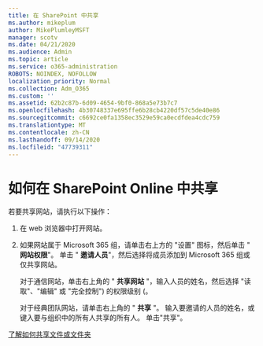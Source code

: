 ```yaml
---
title: 在 SharePoint 中共享
ms.author: mikeplum
author: MikePlumleyMSFT
manager: scotv
ms.date: 04/21/2020
ms.audience: Admin
ms.topic: article
ms.service: o365-administration
ROBOTS: NOINDEX, NOFOLLOW
localization_priority: Normal
ms.collection: Adm_O365
ms.custom: ''
ms.assetid: 62b2c87b-6d09-4654-9bf0-868a5e73b7c7
ms.openlocfilehash: 4b30748337e695ffe6b28cb4220df57c5de40e86
ms.sourcegitcommit: c6692ce0fa1358ec3529e59ca0ecdfdea4cdc759
ms.translationtype: MT
ms.contentlocale: zh-CN
ms.lasthandoff: 09/14/2020
ms.locfileid: "47739311"
---
```

# <a name="how-to-share-in-sharepoint-online"></a>如何在 SharePoint Online 中共享

若要共享网站，请执行以下操作：
  
1. 在 web 浏览器中打开网站。
    
2. 如果网站属于 Microsoft 365 组，请单击右上方的 "设置" 图标，然后单击 " **网站权限**"。 单击 " **邀请人员**"，然后选择将成员添加到 Microsoft 365 组或仅共享网站。 
    
    对于通信网站，单击右上角的 " **共享网站** "，输入人员的姓名，然后选择 "读取"、"编辑" 或 "完全控制") 的权限级别 (。 
    
    对于经典团队网站，请单击右上角的 " **共享** "。 输入要邀请的人员的姓名，或键入要与组织中的所有人共享的所有人。 单击"共享"。
    
[了解如何共享文件或文件夹](https://go.microsoft.com/fwlink/?linkid=511430)
  

